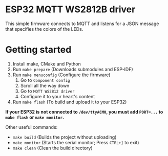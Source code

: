 # ESP32 MQTT WS2812B driver
This simple firmware connects to MQTT and listens for a JSON message that specifies the colors of the LEDs.

# Getting started
1. Install make, CMake and Python
2. Run `make prepare` (Downloads submodules and ESP-IDF)
3. Run `make menuconfig` (Configure the firmware)
    1. Go to `Component config`
    2. Scroll all the way down
    3. Go to `MQTT WS2812 driver`
    4. Configure it to your heart's content
4. Run `make flash` (To build and upload it to your ESP32)

**If your ESP32 is not connected to `/dev/ttyACM0`, you must add `PORT=...` to `make flash` or `make monitor`.**

Other useful commands:
- `make build` (Builds the project without uploading)
- `make monitor` (Starts the serial monitor; Press `CTRL+]` to exit)
- `make clean` (Clean the build directory)
